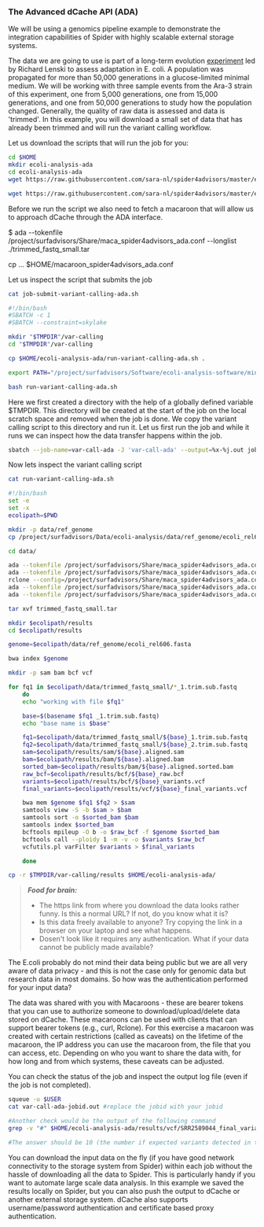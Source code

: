 ### The Advanced dCache API (ADA)


We will be using a genomics pipeline example to demonstrate the integration capabilities of Spider with highly scalable external storage systems.

The data we are going to use is part of a long-term evolution [experiment](https://en.wikipedia.org/wiki/E._coli_long-term_evolution_experiment)
led by Richard Lenski to assess adaptation in E. coli. A population was propagated for more than 50,000
generations in a glucose-limited minimal medium. We will be working with three sample events from the Ara-3 strain of this
experiment, one from 5,000 generations, one from 15,000 generations, and one from 50,000 generations to study how the
population changed. Generally, the quality of raw data is assessed and data is 'trimmed'. In this example, you will download
a small set of data that has already been trimmed and will run the variant calling workflow.  

Let us download the scripts that will run the job for you:

```sh
cd $HOME
mkdir ecoli-analysis-ada
cd ecoli-analysis-ada
wget https://raw.githubusercontent.com/sara-nl/spider4advisors/master/examples/job-submit-variant-calling-ada.sh

wget https://raw.githubusercontent.com/sara-nl/spider4advisors/master/examples/run-variant-calling-ada.sh
```

Before we run the script we also need to fetch a macaroon that will allow us to approach dCache through the ADA interface. 

$ ada --tokenfile /project/surfadvisors/Share/maca_spider4advisors_ada.conf --longlist ./trimmed_fastq_small.tar

cp ... $HOME/macaroon_spider4advisors_ada.conf

Let us inspect the script that submits the job

```sh
cat job-submit-variant-calling-ada.sh

#!/bin/bash
#SBATCH -c 1
#SBATCH --constraint=skylake

mkdir "$TMPDIR"/var-calling
cd "$TMPDIR"/var-calling

cp $HOME/ecoli-analysis-ada/run-variant-calling-ada.sh .

export PATH="/project/surfadvisors/Software/ecoli-analysis-software/miniconda2/bin:$PATH"

bash run-variant-calling-ada.sh
```

Here we first created a directory with the help of a globally defined variable $TMPDIR. This directory will be created at
the start of the job on the local scratch space and removed when the job is done. We copy the variant calling script to this
directory and run it. Let us first run the job and while it runs we can inspect how the data transfer happens within the job.

```sh
sbatch --job-name=var-call-ada -J 'var-call-ada' --output=%x-%j.out job-submit-variant-calling-ada.sh
```

Now lets inspect the variant calling script
```sh
cat run-variant-calling-ada.sh

#!/bin/bash
set -e
set -x
ecolipath=$PWD

mkdir -p data/ref_genome
cp /project/surfadvisors/Data/ecoli-analysis/data/ref_genome/ecoli_rel606.fasta data/ref_genome/

cd data/

ada --tokenfile /project/surfadvisors/Share/maca_spider4advisors_ada.conf --stage ./trimmed_fastq_small.tar
ada --tokenfile /project/surfadvisors/Share/maca_spider4advisors_ada.conf --longlist ./trimmed_fastq_small.tar
rclone --config=/project/surfadvisors/Share/maca_spider4advisors_ada.conf copy maca_spider4advisors_ada:./trimmed_fastq_small.tar . -P
ada --tokenfile /project/surfadvisors/Share/maca_spider4advisors_ada.conf --unstage ./trimmed_fastq_small.tar
ada --tokenfile /project/surfadvisors/Share/maca_spider4advisors_ada.conf --longlist ./trimmed_fastq_small.tar

tar xvf trimmed_fastq_small.tar

mkdir $ecolipath/results
cd $ecolipath/results

genome=$ecolipath/data/ref_genome/ecoli_rel606.fasta

bwa index $genome

mkdir -p sam bam bcf vcf

for fq1 in $ecolipath/data/trimmed_fastq_small/*_1.trim.sub.fastq
    do
    echo "working with file $fq1"

    base=$(basename $fq1 _1.trim.sub.fastq)
    echo "base name is $base"

    fq1=$ecolipath/data/trimmed_fastq_small/${base}_1.trim.sub.fastq
    fq2=$ecolipath/data/trimmed_fastq_small/${base}_2.trim.sub.fastq
    sam=$ecolipath/results/sam/${base}.aligned.sam
    bam=$ecolipath/results/bam/${base}.aligned.bam
    sorted_bam=$ecolipath/results/bam/${base}.aligned.sorted.bam
    raw_bcf=$ecolipath/results/bcf/${base}_raw.bcf
    variants=$ecolipath/results/bcf/${base}_variants.vcf
    final_variants=$ecolipath/results/vcf/${base}_final_variants.vcf

    bwa mem $genome $fq1 $fq2 > $sam
    samtools view -S -b $sam > $bam
    samtools sort -o $sorted_bam $bam
    samtools index $sorted_bam
    bcftools mpileup -O b -o $raw_bcf -f $genome $sorted_bam
    bcftools call --ploidy 1 -m -v -o $variants $raw_bcf
    vcfutils.pl varFilter $variants > $final_variants

    done

cp -r $TMPDIR/var-calling/results $HOME/ecoli-analysis-ada/
```

> **_Food for brain:_**
>
> * The https link from where you download the data looks rather funny. Is this a normal URL? If not, do you know what it is?
> * Is this data freely available to anyone? Try copying the link in a browser on your laptop and see what happens.
> * Dosen't look like it requires any authentication. What if your data cannot be publicly made available?

The E.coli probably do not mind their data being public but we are all very aware of data privacy - and this is not the case
only for genomic data
but research data in most domains. So how was the authentication performed for your input data?

The data was shared with you with Macaroons - these are bearer tokens that you can use to authorize someone to
download/upload/delete data stored on dCache. These macaroons can be used with clients that can support bearer tokens
(e.g., curl, Rclone). For this exercise a macaroon was created with certain restrictions (called as caveats) on the
lifetime of the macaroon, the IP address you can use the macaroon from, the file that you can access, etc. Depending
on who you want to share the data with, for how long and from which systems, these caveats can be adjusted. 

You can check the status of the job and inspect the output log file (even if the job is not completed).

```sh
squeue -u $USER
cat var-call-ada-jobid.out #replace the jobid with your jobid

#Another check would be the output of the following command
grep -v "#" $HOME/ecoli-analysis-ada/results/vcf/SRR2589044_final_variants.vcf | wc -l

#The answer should be 10 (the number if expected variants detected in this population)
```

You can download the input data on the fly (if you have good network connectivity to the storage system from Spider)
within each job without the hassle of downloading all the data to Spider. This is particularly handy if you want to
automate large scale data analysis. In this example we saved the results locally on Spider, but you can also push the
output to dCache or another external storage system. dCache also supports username/password authentication and certificate
based proxy authentication.   
